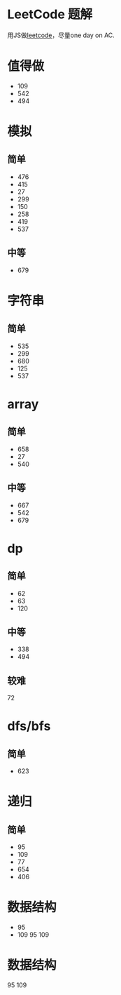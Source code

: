 # LeetCode 题解

用JS做[leetcode](https://leetcode.com)，尽量one day on AC.

# 值得做
* 109
* 542
* 494



# 模拟 
## 简单
* 476
* 415
* 27
* 299
* 150
* 258
* 419
* 537

## 中等
* 679


# 字符串
## 简单
* 535 
* 299
* 680
* 125
* 537



# array
## 简单

* 658
* 27
* 540

## 中等

* 667
* 542
* 679

# dp
## 简单

* 62
* 63
* 120

## 中等

* 338
* 494

## 较难
72

# dfs/bfs
## 简单
* 623

# 递归

## 简单
* 95
* 109
* 77
* 654
* 406

# 数据结构
* 95
* 109
95
109

# 数据结构
95
109
